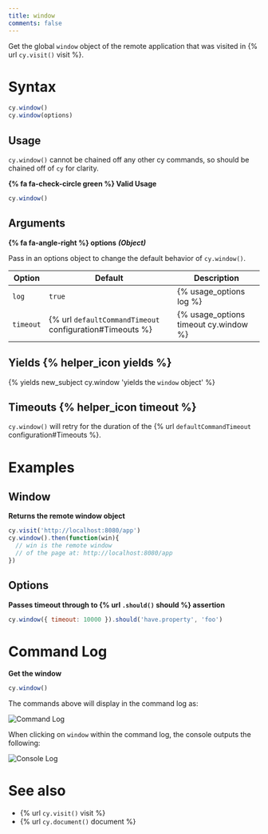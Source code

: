 ```yaml
---
title: window
comments: false
---
```


Get the global `window` object of the remote application that was visited in {% url `cy.visit()` visit %}.

# Syntax

```javascript
cy.window()
cy.window(options)
```

## Usage

`cy.window()` cannot be chained off any other cy commands, so should be chained off of `cy` for clarity.

**{% fa fa-check-circle green %} Valid Usage**

```javascript
cy.window()    
```

## Arguments

**{% fa fa-angle-right %} options** ***(Object)***

Pass in an options object to change the default behavior of `cy.window()`.

Option | Default | Description
--- | --- | ---
`log` | `true` | {% usage_options log %}
`timeout` | {% url `defaultCommandTimeout` configuration#Timeouts %} | {% usage_options timeout cy.window %}

## Yields {% helper_icon yields %}

{% yields new_subject cy.window 'yields the `window` object' %}

## Timeouts {% helper_icon timeout %}

`cy.window()` will retry for the duration of the {% url `defaultCommandTimeout` configuration#Timeouts %}.

# Examples

## Window

**Returns the remote window object**

```javascript
cy.visit('http://localhost:8080/app')
cy.window().then(function(win){
  // win is the remote window
  // of the page at: http://localhost:8080/app
})
```

## Options

**Passes timeout through to {% url `.should()` should %} assertion**

```javascript
cy.window({ timeout: 10000 }).should('have.property', 'foo')
```

# Command Log

**Get the window**

```javascript
cy.window()
```

The commands above will display in the command log as:

![Command Log](/img/api/window/window-command-log-for-cypress-tests.png)

When clicking on `window` within the command log, the console outputs the following:

![Console Log](/img/api/window/console-shows-the-applications-window-object-being-tested.png)

# See also

- {% url `cy.visit()` visit %}
- {% url `cy.document()` document %}
